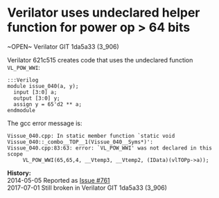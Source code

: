 
Verilator uses undeclared helper function for power op > 64 bits
================================================================

~OPEN~ Verilator GIT 1da5a33 (3_906)

Verilator 621c515 creates code that uses the undeclared function `VL_POW_WWI`:

    :::Verilog
    module issue_040(a, y);
      input [3:0] a;
      output [3:0] y;
      assign y = 65'd2 ** a;
    endmodule

The gcc error message is:

    Vissue_040.cpp: In static member function `static void Vissue_040::_combo__TOP__1(Vissue_040__Syms*)':
    Vissue_040.cpp:83:63: error: `VL_POW_WWI' was not declared in this scope
         VL_POW_WWI(65,65,4, __Vtemp3, __Vtemp2, (IData)(vlTOPp->a));

**History:**  
2014-05-05 Reported as [Issue #761](http://www.veripool.org/issues/761-Verilator-Verilator-uses-undeclared-helper-function-for-power-op-64-bits)  
2017-07-01 Still broken in Verilator GIT 1da5a33 (3_906)  
